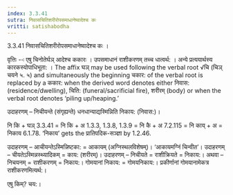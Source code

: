 ```yaml
---
index: 3.3.41
sutra: निवासचितिशरीरोपसमाधानेष्वादेश्च कः
vritti: satishabodha
---
```



3.3.41 निवासचितिशरीरोपसमाधानेष्वादेश्च कः । 


वृत्तिः --ः एषु चिनोतेर्घञ् आदेश्‍च ककारः । उपसमाधानं राशीकरणम् तच्च धात्वर्थ: । अन्ये प्रत्ययार्थस्य कारकस्योपाधिभूता: । The affix घञ् may be used following the verbal root √चि (चिञ् चयने ५. ५) and simultaneously the beginning चकार: of the verbal root is replaced by a ककार: when the derived word denotes either निवास: (residence/dwelling), चिति: (funeral/sacrificial fire), शरीरम् (body) or when the verbal root denotes ‘piling up/heaping.’


उदाहरणम् – निचीयन्ते (संगृह्यन्ते) धनधान्याद्यस्मिन्निति निकाय: (निवास:)।


नि कि + घञ् 3.3.41
= नि कि + अ 1.3.3, 1.3.8, 1.3.9
= नि कै + अ 7.2.115
= नि काय् + अ = निकाय 6.1.78. ‘निकाय’ gets the प्रातिपदिक-सञ्ज्ञा by 1.2.46.


उदाहरणम् – आचीयन्तेऽस्मिन्निष्टका: = आकायम् (अग्निस्थलविशेषम्)। ‘आकायमग्निं चिन्वीत’।
उदाहरणम् – चीयतेऽस्मिन्नस्थ्यादिकम् = काय: (शरीरम्)।
उदाहरणम् – निचीयते = राशीक्रियते = निकाय:। अथवा – निचयनम् = राशीकरणम् = निकाय:। गोमयानां निकाय: = गोमयनिकाय:। प्रकीर्णानां गोमयानामेकत्र राशीकरणमित्यर्थ:।


एषु किम्? चय:।

